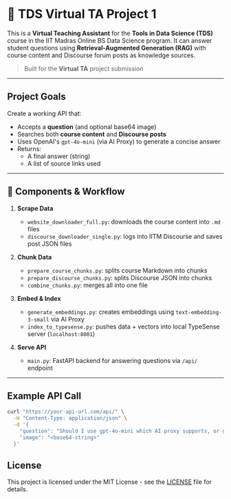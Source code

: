 # 🤖 TDS Virtual TA Project 1

This is a **Virtual Teaching Assistant** for the **Tools in Data Science (TDS)** course in the IIT Madras Online BS Data Science program. It can answer student questions using **Retrieval-Augmented Generation (RAG)** with course content and Discourse forum posts as knowledge sources.

> Built for the **Virtual TA** project submission 

---

## Project Goals

Create a working API that:

- Accepts a **question** (and optional base64 image)
- Searches both **course content** and **Discourse posts**
- Uses OpenAI's `gpt-4o-mini` (via AI Proxy) to generate a concise answer
- Returns:
  - A final answer (string)
  - A list of source links used

---

## 🧱 Components & Workflow

1. **Scrape Data**  
   - `website_downloader_full.py`: downloads the course content into `.md` files
   - `discourse_downloader_single.py`: logs into IITM Discourse and saves post JSON files

2. **Chunk Data**  
   - `prepare_course_chunks.py`: splits course Markdown into chunks
   - `prepare_discourse_chunks.py`: splits Discourse JSON into chunks
   - `combine_chunks.py`: merges all into one file

3. **Embed & Index**  
   - `generate_embeddings.py`: creates embeddings using `text-embedding-3-small` via AI Proxy
   - `index_to_typesense.py`: pushes data + vectors into local TypeSense server (`localhost:8001`)

4. **Serve API**  
   - `main.py`: FastAPI backend for answering questions via `/api/` endpoint

---

## Example API Call

```bash
curl "https://your-api-url.com/api/" \
  -H "Content-Type: application/json" \
  -d '{
    "question": "Should I use gpt-4o-mini which AI proxy supports, or gpt3.5 turbo?",
    "image": "<base64-string>"
  }'
```
## License

This project is licensed under the MIT License - see the [LICENSE](LICENSE) file for details.
